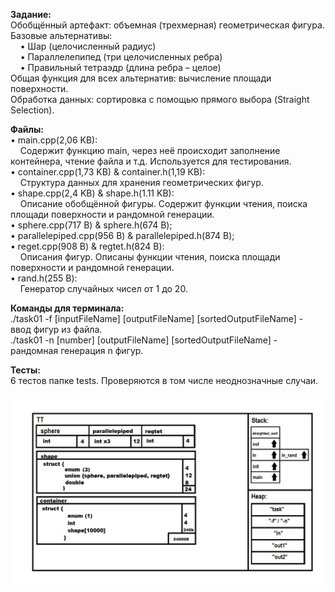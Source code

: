**Задание:**
<br/>Обобщённый артефакт: объемная (трехмерная) геометрическая фигура.
<br/>Базовые альтернативы:
<br/>&nbsp;&nbsp;&nbsp;&nbsp;•	Шар (целочисленный радиус)
<br/>&nbsp;&nbsp;&nbsp;&nbsp;•	Параллелепипед (три целочисленных ребра)
<br/>&nbsp;&nbsp;&nbsp;&nbsp;•	Правильный тетраэдр (длина ребра – целое)
<br/>Общая функция для всех альтернатив: вычисление площади поверхности.
<br/>Обработка данных: сортировка с помощью прямого выбора (Straight Selection).

**Файлы:**
<br/>•	main.cpp(2,06 KB):
<br/>&nbsp;&nbsp;&nbsp;&nbsp;Содержит функцию main, через неё происходит заполнение контейнера, чтение файла и т.д. Используется для тестирования.
<br/>•	container.cpp(1,73 KB) & container.h(1,19 КB):
<br/>&nbsp;&nbsp;&nbsp;&nbsp;Структура данных для хранения геометрических фигур.
<br/>•	shape.cpp(2,4 KB) & shape.h(1.11 KB):
<br/>&nbsp;&nbsp;&nbsp;&nbsp;Описание обобщённой фигуры. Содержит функции чтения, поиска площади поверхности и рандомной генерации.
<br/>•	sphere.cpp(717 В) & sphere.h(674 В);
<br/>•	parallelepiped.cpp(956 B) & parallelepiped.h(874 B);
<br/>•	reget.cpp(908 В) & regtet.h(824 В):
<br/>&nbsp;&nbsp;&nbsp;&nbsp;Описания фигур. Описаны функции чтения, поиска площади поверхности и рандомной генерации.
<br/>•	rand.h(255 В): 
<br/>&nbsp;&nbsp;&nbsp;&nbsp;Генератор случайных чисел от 1 до 20.

**Команды для терминала:**
<br/>./task01 -f [inputFileName] [outputFileName] [sortedOutputFileName] - ввод фигур из файла.
<br/>./task01 -n [number] [outputFileName] [sortedOutputFileName] - рандомная генерация n фигур.

**Тесты:**
<br/>6 тестов папке tests. Проверяются в том числе неоднозначные случаи.


![alt text](https://github.com/matttax/CSA/blob/main/ProcedureStyle/architecture.jpg)
